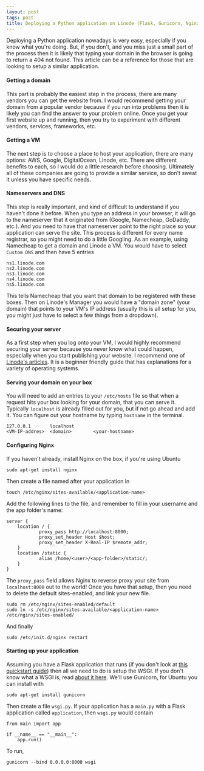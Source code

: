 ```yaml
---
layout: post
tags: post
title: Deploying a Python application on Linode (Flask, Gunicorn, Nginx)
---
```


Deploying a Python application nowadays is very easy, especially if you know what you're doing. But, if you don't, and you miss just a small part of the process then it is likely that typing your domain in the browser is going to return a 404 not found. This article can be a reference for those that are looking to setup a similar application.


#### Getting a domain
This part is probably the easiest step in the process, there are many vendors you can get the website from. I would recommend getting your domain from a popular vendor because if you run into problems then it is likely you can find the answer to your problem online. Once you get your first website up and running, then you try to experiment with different vendors, services, frameworks, etc.

#### Getting a VM
The next step is to choose a place to host your application, there are many options: AWS, Google, DigitalOcean, Linode, etc. There are different benefits to each, so I would do a little research before choosing. Ultimately all of these companies are going to provide a similar service, so don't sweat it unless you have specific needs.

#### Nameservers and DNS
This step is really important, and kind of difficult to understand if you haven't done it before. When you type an address in your browser, it will go to the nameserver that it originated from (Google, Namecheap, GoDaddy, etc.). And you need to have that nameserver point to the right place so your application can serve the site. This process is different for every name registrar, so you might need to do a little Googling. As an example, using Namecheap to get a domain and Linode a VM. You would have to select `Custom DNS` and then have 5 entries

```
ns1.linode.com
ns2.linode.com
ns3.linode.com
ns4.linode.com
ns5.linode.com
```
This tells Namecheap that you want that domain to be registered with these boxes. Then on Linode's Manager you would have a "domain zone" (your domain) that points to your VM's IP address (usually this is all setup for you, you might just have to select a few things from a dropdown).

#### Securing your server
As a first step when you log onto your VM, I would highly recommend securing your server because you never know what could happen, especially when you start publishing your website. I recommend one of [Linode's articles](https://www.linode.com/docs/security/securing-your-server). It is a beginner friendly guide that has explanations for a variety of operating systems.

#### Serving your domain on your box
You will need to add an entries to your `/etc/hosts` file so that when a request hits your box looking for your domain, that you can serve it. Typically `localhost` is already filled out for you, but if not go ahead and add it. You can figure out your hostname by typing `hostname` in the terminal.

```
127.0.0.1       localhost
<VM-IP-addres>  <domain>        <your-hostname>
```


#### Configuring Nginx
If you haven't already, install Nginx on the box, if you're using Ubuntu

    sudo apt-get install nginx

Then create a file named after your application in

    touch /etc/nginx/sites-available/<application-name>

Add the following lines to the file, and remember to fill in your username and the app folder's name:

```
server {
    location / {
            proxy_pass http://localhost:8000;
            proxy_set_header Host $host;
            proxy_set_header X-Real-IP $remote_addr;
    }
    location /static {
            alias /home/<user>/<app-folder>/static/;
    }
}
```
The `proxy_pass` field allows Nginx to reverse proxy your site from `localhost:8000` out to the world!
Once you have that setup, then you need to delete the default sites-enabled, and link your new file.

    sudo rm /etc/nginx/sites-enabled/default
    sudo ln -s /etc/nginx/sites-available/<application-name> /etc/nginx/sites-enabled/

And finally

    sudo /etc/init.d/nginx restart

#### Starting up your application

Assuming you have a Flask application that runs (if you don't look at [this quickstart guide](http://flask.pocoo.org/docs/0.11/quickstart/)) then all we need to do is setup the WSGI. If you don't know what a WSGI is, read [about it here](https://www.fullstackpython.com/wsgi-servers.html). We'll use Gunicorn, for Ubuntu you can install with

    sudo apt-get install gunicorn

Then create a file `wsgi.py`. If your application has a `main.py` with a Flask application called `application`, then `wsgi.py` would contain

```
from main import app

if __name__ == "__main__":
    app.run()  
```

To run,

    gunicorn --bind 0.0.0.0:8000 wsgi
